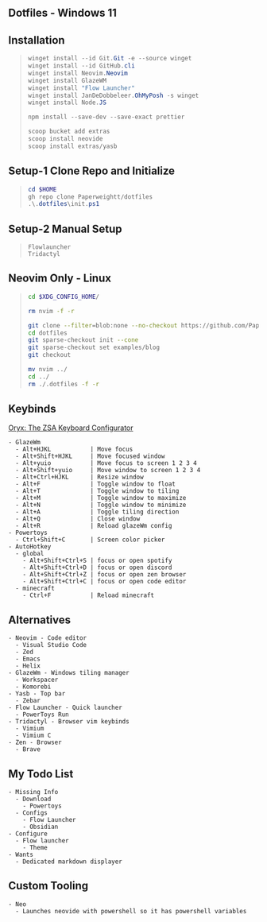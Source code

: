 ## Dotfiles - Windows 11

## Installation

> ```powershell
> winget install --id Git.Git -e --source winget
> winget install --id GitHub.cli
> winget install Neovim.Neovim
> winget install GlazeWM
> winget install "Flow Launcher"
> winget install JanDeDobbeleer.OhMyPosh -s winget
> winget install Node.JS
>
> npm install --save-dev --save-exact prettier
>
> scoop bucket add extras
> scoop install neovide
> scoop install extras/yasb
> ```

## Setup-1 Clone Repo and Initialize

> ```powershell
> cd $HOME
> gh repo clone Paperweightt/dotfiles
> .\.dotfiles\init.ps1
> ```

## Setup-2 Manual Setup

> ```
> Flowlauncher
> Tridactyl
> ```

## Neovim Only - Linux

> ```bash
> cd $XDG_CONFIG_HOME/
>
> rm nvim -f -r
>
> git clone --filter=blob:none --no-checkout https://github.com/Paperweightt/dotfiles
> cd dotfiles
> git sparse-checkout init --cone
> git sparse-checkout set examples/blog
> git checkout
>
> mv nvim ../
> cd ../
> rm ./.dotfiles -f -r
> ```

## Keybinds

[Oryx: The ZSA Keyboard Configurator](https://configure.zsa.io/voyager/layouts/qGely/latest/0)

```
- GlazeWm
  - Alt+HJKL           | Move focus
  - Alt+Shift+HJKL     | Move focused window
  - Alt+yuio           | Move focus to screen 1 2 3 4
  - Alt+Shift+yuio     | Move window to screen 1 2 3 4
  - Alt+Ctrl+HJKL      | Resize window
  - Alt+F              | Toggle window to float
  - Alt+T              | Toggle window to tiling
  - Alt+M              | Toggle window to maximize
  - Alt+N              | Toggle window to minimize
  - Alt+A              | Toggle tiling direction
  - Alt+Q              | Close window
  - Alt+R              | Reload glazeWm config
- Powertoys
  - Ctrl+Shift+C       | Screen color picker
- AutoHotkey
  - global
    - Alt+Shift+Ctrl+S | focus or open spotify
    - Alt+Shift+Ctrl+D | focus or open discord
    - Alt+Shift+Ctrl+Z | focus or open zen browser
    - Alt+Shift+Ctrl+C | focus or open code editor
  - minecraft
    - Ctrl+F           | Reload minecraft
```

## Alternatives

```
- Neovim - Code editor
  - Visual Studio Code
  - Zed
  - Emacs
  - Helix
- GlazeWm - Windows tiling manager
  - Workspacer
  - Komorebi
- Yasb - Top bar
  - Zebar
- Flow Launcher - Quick launcher
  - PowerToys Run
- Tridactyl - Browser vim keybinds
  - Vimium
  - Vimium C
- Zen - Browser
  - Brave
```

## My Todo List

```
- Missing Info
  - Download
    - Powertoys
  - Configs
    - Flow Launcher
    - Obsidian
- Configure
  - Flow launcher
    - Theme
- Wants
  - Dedicated markdown displayer
```

## Custom Tooling

```
- Neo
  - Launches neovide with powershell so it has powershell variables
```
